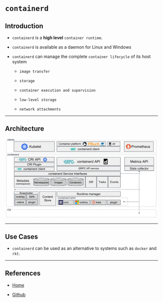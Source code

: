 # `containerd`

## Introduction

* `containerd` is a __high level__ `container runtime`.

* `containerd` is available as a daemon for Linux and Windows

* `containerd` can manage the complete `container lifecycle` of its host system

    * `image transfer`
    
    * `storage` 
    
    * `container execution and supervision`
    
    * `low-level storage`
    
    * `network attachments`

---

## Architecture

![containerd Architecture](./03-containerd-architecture.png)


---

## Use Cases

* `containerd` can be used as an alternative to systems such as `docker` and `rkt`.

---

## References

* [Home](https://containerd.io/)

* [Github](https://github.com/containerd/containerd)
